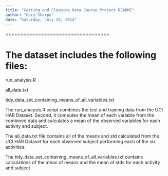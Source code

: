 ```yaml
---
title: "Getting and Cleaning Data Course Project README"
author: "Gary Sharpe"
date: "Saturday, July 26, 2014"
---
```

===================================


The dataset includes the following files:
============================================

run_analysis.R

all_data.txt

tidy_data_set_containing_means_of_all_variables.txt

The run_analysis.R script combines the test and training data from the UCI HAR Dataset.  Second, it computes the mean of each variable from the combined data and calculates a mean of the observed variables for each activity and subject.

The all_data.txt file contains all of the means and std calculated from the UCI HAR Dataset for each observed subject performing each of the six activities.

The tidy_data_set_containing_means_of_all_variables.txt contains calculations of the mean of means and the mean of stds for each activity and subject